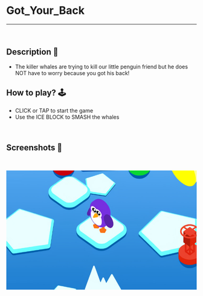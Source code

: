 # **Got_Your_Back** 

---

<br>

## **Description 📃**
- The killer whales are trying to kill our little penguin friend but he does NOT have to worry because you got his back!

## **How to play? 🕹️**
- CLICK or TAP to start the game
- Use the ICE BLOCK to SMASH the whales

	
<br>

## **Screenshots 📸**

<br>

![image](../../assets/images/Got_Your_Back.jpg)

<br>
